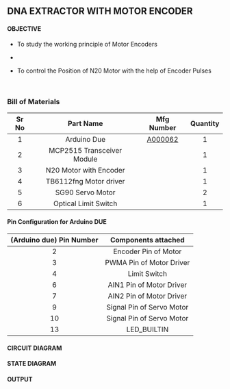 ## DNA EXTRACTOR WITH MOTOR ENCODER

#### OBJECTIVE

* To study the working principle of Motor Encoders

* ​

* To control the Position of N20 Motor with the help of Encoder Pulses

  ​

### Bill of Materials

| Sr No |         Part Name          |                Mfg Number                | Quantity |
| :---: | :------------------------: | :--------------------------------------: | :------: |
|   1   |        Arduino Due         | [A000062](https://www.digikey.in/en/products/detail/arduino/A000062/3712582) |    1     |
|   2   | MCP2515 Transceiver Module |                                          |    1     |
|   3   |   N20 Motor with Encoder   |                                          |    1     |
|   4   |   TB6112fng Motor driver   |                                          |    1     |
|   5   |      SG90 Servo Motor      |                                          |    2     |
|   6   |    Optical Limit Switch    |                                          |    1     |



#### Pin Configuration for Arduino DUE

| (Arduino due) Pin Number |    Components attached    |
| :----------------------: | :-----------------------: |
|            2             |   Encoder Pin of Motor    |
|            3             | PWMA Pin of Motor Driver  |
|            4             |       Limit Switch        |
|            6             | AIN1 Pin of Motor Driver  |
|            7             | AIN2 Pin of Motor Driver  |
|            9             | Signal Pin of Servo Motor |
|            10            | Signal Pin of Servo Motor |
|            13            |        LED_BUILTIN        |

#### CIRCUIT DIAGRAM



#### STATE DIAGRAM




#### OUTPUT



